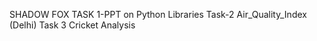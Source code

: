 SHADOW FOX 
TASK 1-PPT on Python Libraries
Task-2 Air_Quality_Index (Delhi)
Task 3 Cricket Analysis
